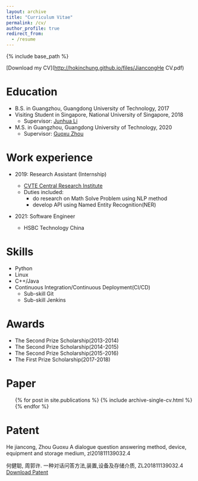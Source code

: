 ```yaml
---
layout: archive
title: "Curriculum Vitae"
permalink: /cv/
author_profile: true
redirect_from:
  - /resume
---
```


{% include base_path %}

[Download my CV](http://hokinchung.github.io/files/JiancongHe CV.pdf)

Education
======
* B.S. in Guangzhou, Guangdong University of Technology, 2017
* Visiting Student in Singapore, National University of Singapore, 2018
  * Supervisor: [Junhua Li](https://scholar.google.com.sg/citations?user=ulXjSEUAAAAJ&hl=zh-CN)
* M.S. in Guangzhou, Guangdong University of Technology, 2020
  * Supervisor: [Guoxu Zhou](https://teacher.gdut.edu.cn/zhouguoxu/en/index/118715/list/index.htm)
<!-- * Ph.D in Version Control Theory, GitHub University, 2018 (expected) -->

Work experience
======
* 2019: Research Assistant (Internship)
  * [CVTE Central Research Institute](https://research.cvte.com/?locale=en-US)
  * Duties included: 
    * do research on Math Solve Problem using NLP method
    * develop API using Named Entity Recognition(NER)
  <!-- * Supervisor: Professor Git -->

* 2021: Software Engineer
  * HSBC Technology China
  <!-- * Duties included: Merging pull requests -->
  
Skills
======
* Python
* Linux
  <!-- * Sub-skill 2.1 -->
  <!-- * Sub-skill 2.2 -->
  <!-- * Sub-skill 2.3 -->
* C++/Java
* Continuous Integration/Continuous Deployment(CI/CD)
  * Sub-skill Git
  * Sub-skill Jenkins

Awards
======
- The Second Prize Scholarship(2013-2014)
- The Second Prize Scholarship(2014-2015)
- The Second Prize Scholarship(2015-2016)
- The First Prize Scholarship(2017-2018)


Paper
=====
<ul>{% for post in site.publications %}
  {% include archive-single-cv.html %}
{% endfor %}</ul>

Patent
======
He jiancong, Zhou Guoxu A dialogue question answering method, device, equipment and storage medium, zl201811139032.4

何健聪, 周郭许. 一种对话问答方法,装置,设备及存储介质, ZL201811139032.4 [Download Patent](http://hokinchung.github.io/files/patent.pdf)  


<!-- Talks -->
<!-- ======
  <ul>{% for post in site.talks %}
    {% include archive-single-talk-cv.html %}
  {% endfor %}</ul> -->
  
<!-- Teaching -->
<!-- ======
  <ul>{% for post in site.teaching %}
    {% include archive-single-cv.html %}
  {% endfor %}</ul> -->
  
<!-- Service and leadership
======
* Currently signed in to 43 different slack teams -->

